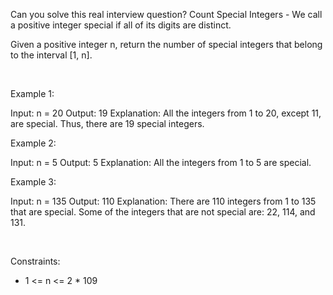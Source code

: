 Can you solve this real interview question? Count Special Integers - We call a positive integer special if all of its digits are distinct.

Given a positive integer n, return the number of special integers that belong to the interval [1, n].

 

Example 1:


Input: n = 20
Output: 19
Explanation: All the integers from 1 to 20, except 11, are special. Thus, there are 19 special integers.


Example 2:


Input: n = 5
Output: 5
Explanation: All the integers from 1 to 5 are special.


Example 3:


Input: n = 135
Output: 110
Explanation: There are 110 integers from 1 to 135 that are special.
Some of the integers that are not special are: 22, 114, and 131.

 

Constraints:

 * 1 <= n <= 2 * 109